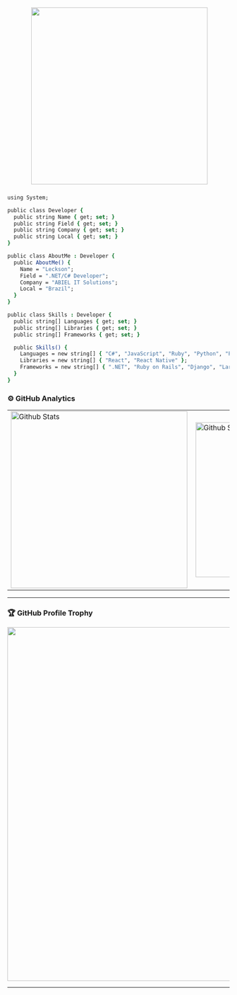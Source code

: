 
<div style="text-align: right; margin-top: 50px; margin-right: 50px;">
  <img src="avatar2.gif" width="400" />
</div>

###

```csh
using System;

public class Developer {
  public string Name { get; set; }
  public string Field { get; set; }
  public string Company { get; set; }
  public string Local { get; set; }
}

public class AboutMe : Developer {
  public AboutMe() {
    Name = "Leckson";
    Field = ".NET/C# Developer";
    Company = "ABIEL IT Solutions";
    Local = "Brazil";
  }
}

public class Skills : Developer {
  public string[] Languages { get; set; }
  public string[] Libraries { get; set; }
  public string[] Frameworks { get; set; }

  public Skills() {
    Languages = new string[] { "C#", "JavaScript", "Ruby", "Python", "PHP" };
    Libraries = new string[] { "React", "React Native" };
    Frameworks = new string[] { ".NET", "Ruby on Rails", "Django", "Laravel", "Angular", "Node.js", "Vue.js" };
  }
}

```

### ⚙️ GitHub Analytics

<table>
  <tr>
    <td>
      <img
        align="left"
        width="400"
        src="https://github-readme-stats.vercel.app/api?username=xxalm&theme=dark&hide_border=false&include_all_commits=true"
        alt="Github Stats"
      />
    </td>
    <td>
      <img
        align="left"
        width="350"
        src="https://github-readme-stats.vercel.app/api/top-langs/?username=xxalm&theme=dark&hide_border=false&include_all_commits=true&count_private=true&layout=compact"
        alt="Github Stats"
      />
    </td>
    <td>
      <br />
      <img
        align="left"
        width="350"
        src="https://github-readme-streak-stats.herokuapp.com/?user=xxalm&theme=dark&hide_border=false"
        alt="Github Stats"
      />
    </td>
  </tr>
</table>

--- 

### 🏆 GitHub Profile Trophy

<p align="center">
  <a
    href="https://github.com/ryo-ma/github-profile-trophy"
    title="repositório de troféus"
  >
    <img
      width="800"
      src="https://github-profile-trophy.vercel.app/?username=xxalm&column=8&theme=darkhub&no-frame=true&no-bg=true"
    />
  </a>
</p>

---

